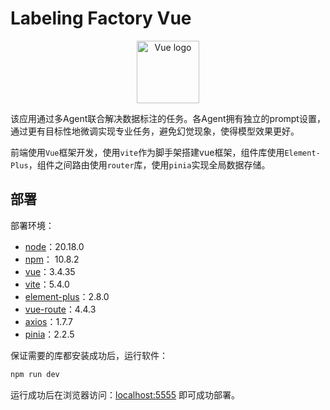 # Labeling Factory Vue

<p align="center"><a href="https://vuejs.org" target="_blank" rel="noopener noreferrer"><img width="100" src="https://vuejs.org/images/logo.png" alt="Vue logo"></a></p>

该应用通过多Agent联合解决数据标注的任务。各Agent拥有独立的prompt设置，通过更有目标性地微调实现专业任务，避免幻觉现象，使得模型效果更好。

前端使用`Vue`框架开发，使用`vite`作为脚手架搭建vue框架，组件库使用`Element-Plus`，组件之间路由使用`router`库，使用`pinia`实现全局数据存储。

## 部署

部署环境：

* [node]()：20.18.0
* [npm]()： 10.8.2
* [vue]()：3.4.35
* [vite]()：5.4.0
* [element-plus]()：2.8.0
* [vue-route]()：4.4.3
* [axios]()：1.7.7
* [pinia]()：2.2.5

保证需要的库都安装成功后，运行软件：

```bash
npm run dev
```

运行成功后在浏览器访问：[localhost:5555](localhost:5555) 即可成功部署。
